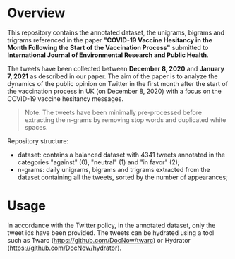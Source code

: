 # Overview
This repository contains the annotated dataset, the unigrams, bigrams and trigrams referenced in the paper **"COVID-19 Vaccine Hesitancy in the Month Following the Start of the Vaccination Process"** submitted to **International Journal of Environmental Research and Public Health**.

The tweets have been collected between **December 8, 2020** and **January 7, 2021** as described in our paper. The aim of the paper is to analyze the dynamics of the public opinion on Twitter in the first month after the start of the vaccination process in UK (on December 8, 2020) with a focus on the COVID-19 vaccine hesitancy messages.

> Note: The tweets have been minimally pre-processed before extracting the n-grams by removing stop words and duplicated white spaces.

Repository structure:
- dataset: contains a balanced dataset with 4341 tweets annotated in the categories "against" (0), "neutral" (1) and "in favor" (2);
- n-grams: daily unigrams, bigrams and trigrams extracted from the dataset containing all the tweets, sorted by the number of appearances;

# Usage
In accordance with the Twitter policy, in the annotated dataset, only the tweet ids have been provided. The tweets can be hydrated using a tool such as Twarc (https://github.com/DocNow/twarc) or Hydrator (https://github.com/DocNow/hydrator).
